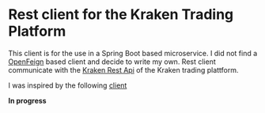 # Rest client for the Kraken Trading Platform
This client is for the use in a Spring Boot based microservice. I did not find a 
[OpenFeign](https://github.com/OpenFeign) based client and decide to write my own.
Rest client communicate with the [Kraken Rest Api](https://www.kraken.com/features/api) of the Kraken trading plattform.

I was inspired by the following [client](https://github.com/sbouclier/kraken-java-api-client)

**In progress** 
